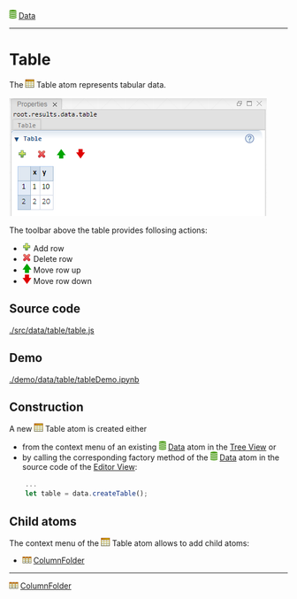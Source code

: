 ![](../../../../icons/data.png) [Data](../../result/data/data.md)

----

# Table

The ![](../../../../icons/table.png) Table atom represents tabular data.   

![](../../../images/table.png)

The toolbar above the table provides follosing actions:
* ![](../../../../icons/add.png) Add row
* ![](../../../../icons/delete.png) Delete row
* ![](../../../../icons/up.png) Move row up
* ![](../../../../icons/down.png) Move row down 

## Source code

[./src/data/table/table.js](../../../src/data/table/table.js)

## Demo

[./demo/data/table/tableDemo.ipynb](../../../../demo/data/table/tableDemo.ipynb)

## Construction

A new ![](../../../../icons/table.png) Table atom is created either 

* from the context menu of an existing ![](../../../../icons/data.png) [Data](../../result/data/data.md) atom in the [Tree View](../../views/treeView.md) or 
* by calling the corresponding factory method of the ![](../../../../icons/data.png) [Data](../../result/data/data.md) atom in the source code of the [Editor View](../../views/editorView.md):

```javascript
    ...
    let table = data.createTable();	     
```

## Child atoms

The context menu of the ![](../../../../icons/table.png) Table atom allows to add child atoms: 

* ![](../../../../icons/columnFolder.png) [ColumnFolder](../column/columnFolder.md)

----
![](../../../../icons/columnFolder.png) [ColumnFolder](../column/columnFolder.md)
